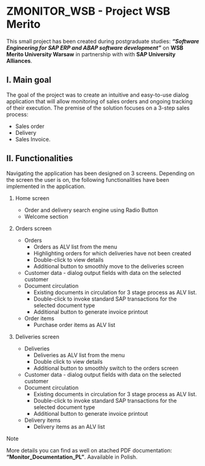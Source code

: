 # ZMONITOR_WSB - Project WSB Merito

This small project has been created during postgraduate studies: ***“Software Engineering for SAP ERP and ABAP software development”*** on **WSB Merito University Warsaw** in partnership with with **SAP University Alliances**.

## I. Main goal
The goal of the project was to create an intuitive and easy-to-use dialog application that will allow monitoring of sales orders and ongoing tracking of their execution. The premise of the solution focuses on a 3-step sales process: 
-	Sales order
-	Delivery
-	Sales Invoice.

## II. Functionalities
Navigating the application has been designed on 3 screens. Depending on the screen the user is on, the following functionalities have been implemented in the application. 

1. Home screen
    - Order and delivery search engine using Radio Button
    - Welcome section

2. Orders screen
    - Orders 
        -	Orders as ALV list from the menu
        -	Highlighting orders for which deliveries have not been created
        -	Double-click to view details
        -	Additional button to smoothly move to the deliveries screen
    -	Customer data - dialog output fields with data on the selected customer
    -	Document circulation
        -	Existing documents in circulation for 3 stage process as ALV list. 
        -	Double-click to invoke standard SAP transactions for the selected document type
        -	Additional button to generate invoice printout
    - Order items
        -	Purchase order items as ALV list 

3. Deliveries screen
    -	Deliveries
        -	Deliveries as ALV list from the menu
        -	Double click to view details
        -	Additional button to smoothly switch to the orders screen
    -	Customer data - dialog output fields with data on the selected customer
    -	Document circulation
        -	Existing documents in circulation for 3 stage process as ALV list. 
        -	Double-click to invoke standard SAP transactions for the selected document type
        -	Additional button to generate invoice printout
    -	Delivery items
        -	Delivery items as an ALV list

> [!NOTE]
> More details you can find as well on atached PDF documentation: **“Monitor_Documentation_PL”**. Aavailable in Polish. 
